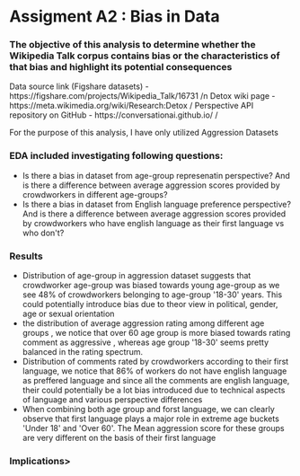 <h1> Assigment A2 : Bias in Data</h1>

<h3>The objective of this analysis to determine whether the Wikipedia Talk corpus contains bias or the characteristics of that bias and highlight its potential consequences</h3>
Data source link (Figshare datasets) - https://figshare.com/projects/Wikipedia_Talk/16731 /n
Detox wiki page - https://meta.wikimedia.org/wiki/Research:Detox /
Perspective API repository on GitHub - https://conversationai.github.io/ /

For the purpose of this analysis, I have only utilized Aggression Datasets

<h3> EDA included investigating following questions:</h3>
<ul>
    <li> Is there a bias in dataset from age-group represenatin perspective? And is there a difference between average aggression scores provided by crowdworkers in different age-groups?</li>
<li> Is there a bias in dataset from English language preference perspective? And is there a difference between average aggression scores provided by crowdworkers who have english language as their first language vs who don't? </li>
    </ul>

<h3> Results </h3>
<ul>
    <li>Distribution of age-group in aggression dataset suggests that crowdworker age-group was biased towards young age-group as we see 48% of crowdworkers belonging to age-group '18-30' years. This could potentially introduce bias due to theor view in political, gender, age or sexual orientation</li>
    <li>the distribution of average aggression rating among different age groups , we notice that over 60 age group is more biased towards rating comment as aggressive , whereas age group '18-30' seems pretty balanced in the rating spectrum. </li>
    <li>Distribution of comments rated by crowdworkers according to their first language, we notice that 86% of workers do not have english language as preffered language and since all the comments are english language, their could potentially be a lot bias introduced due to technical aspects of language and various perspective differences</li>
    <li>When combining both age group and forst language, we can clearly observe that first language plays a major role in extreme age buckets 'Under 18' and 'Over 60'. The Mean aggression score for these groups are very different on the basis of their first language</li>
    </ul>
    
<h3> Implications> </h3>
